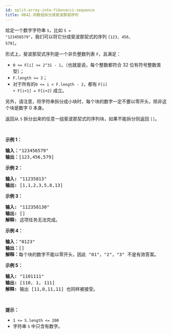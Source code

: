 ```yaml
---
id: split-array-into-fibonacci-sequence
title: 0842.将数组拆分成斐波那契序列
---
```

给定一个数字字符串 <code>S</code>，比如 <code>S = &#34;123456579&#34;</code>，我们可以将它分成斐波那契式的序列 <code>[123, 456, 579]</code>。

形式上，斐波那契式序列是一个非负整数列表 <code>F</code>，且满足：


- <code>0 &lt;= F[i] &lt;= 2^31 - 1</code>，（也就是说，每个整数都符合 32 位有符号整数类型）；
- <code>F.length &gt;= 3</code>；
- 对于所有的<code>0 &lt;= i &lt; F.length - 2</code>，都有 <code>F[i] + F[i+1] = F[i+2]</code> 成立。

另外，请注意，将字符串拆分成小块时，每个块的数字一定不要以零开头，除非这个块是数字 0 本身。

返回从 <code>S</code> 拆分出来的任意一组斐波那契式的序列块，如果不能拆分则返回 <code>[]</code>。

 

**示例 1：**


<pre><strong>输入：</strong>&#34;123456579&#34;<br/><strong>输出：</strong>[123,456,579]<br/></pre>

**示例 2：**


<pre><strong>输入: </strong>&#34;11235813&#34;<br/><strong>输出: </strong>[1,1,2,3,5,8,13]<br/></pre>

**示例 3：**


<pre><strong>输入: </strong>&#34;112358130&#34;<br/><strong>输出: </strong>[]<br/><strong>解释: </strong>这项任务无法完成。<br/></pre>

**示例 4：**


<pre><strong>输入：</strong>&#34;0123&#34;<br/><strong>输出：</strong>[]<br/><strong>解释：</strong>每个块的数字不能以零开头，因此 &#34;01&#34;，&#34;2&#34;，&#34;3&#34; 不是有效答案。<br/></pre>

**示例 5：**


<pre><strong>输入: </strong>&#34;1101111&#34;<br/><strong>输出: </strong>[110, 1, 111]<br/><strong>解释: </strong>输出 [11,0,11,11] 也同样被接受。<br/></pre>

 

**提示：**

- <code>1 &lt;= S.length &lt;= 200</code>
- 字符串 <code>S</code> 中只含有数字。